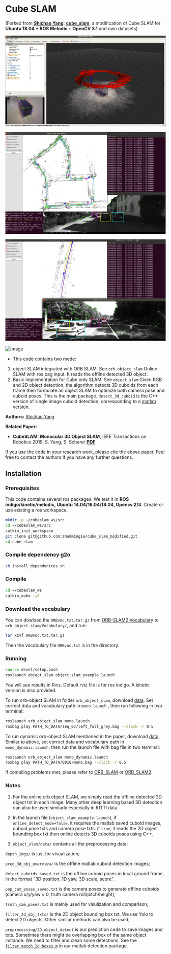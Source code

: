 

# Cube SLAM #
(Forked from [**Shichao Yang**](https://github.com/shichaoy): [**cube_slam**](https://github.com/shichaoy/cube_slam), a modification of Cube SLAM for **Ubuntu 18.04 + ROS Melodic + OpenCV 3.1** and own datasets)

![image](https://github.com/zha0ming1e/cube_slam_modified/blob/main/image/object_slam_example.png)

![image](https://github.com/zha0ming1e/cube_slam_modified/blob/main/image/orb_object_slam_mono.png)

![image](https://github.com/zha0ming1e/cube_slam_modified/blob/main/image/orb_object_slam_mono_dynamic.png)

![image](https://github.com/zha0ming1e/cube_slam_modified/blob/main/image/orb_object_slam_mono_4x.gif)



- This code contains two mode:
1)  object SLAM integrated with ORB SLAM. See ```orb_object_slam```  Online SLAM with ros bag input. It reads the offline detected 3D object.
2) Basic implementation for Cube only SLAM. See ```object_slam``` Given RGB and 2D object detection, the algorithm detects 3D cuboids from each frame then formulate an object SLAM to optimize both camera pose and cuboid poses. This is the main package. ```detect_3d_cuboid``` is the C++ version of single image cuboid detection, corresponding to a [matlab version](https://github.com/shichaoy/matlab_cuboid_detect).

**Authors:** [Shichao Yang](https://shichaoy.github.io./)

**Related Paper:**

* **CubeSLAM: Monocular 3D Object SLAM**, IEEE Transactions on Robotics 2019, S. Yang, S. Scherer  [**PDF**](https://arxiv.org/abs/1806.00557)

If you use the code in your research work, please cite the above paper. Feel free to contact the authors if you have any further questions.



## Installation

### Prerequisites
This code contains several ros packages. We test it in **ROS indigo/kinetic/melodic, Ubuntu 14.04/16.04/18.04, Opencv 2/3**. Create or use existing a ros workspace.
```bash
mkdir -p ~/cubeslam_ws/src
cd ~/cubeslam_ws/src
catkin_init_workspace
git clone git@github.com:zha0ming1e/cube_slam_modified.git
cd cube_slam
```

### Compile dependency g2o
```bash
sh install_dependenices.sh
```


### Compile
```bash
cd ~/cubeslam_ws
catkin_make -j4
```


### Download the vocabulary 
You can dowload the `ORBvoc.txt.tar.gz` from [ORB-SLAM2 Vocabulary](https://github.com/raulmur/ORB_SLAM2/tree/master/Vocabulary) to `orb_object_slam/Vocabulary/`, and run: 
```bash
tar xzvf ORBvoc.txt.tar.gz 
``` 
Then the vocabulary file `ORBvoc.txt` is in the directory. 


### Running 
```bash
source devel/setup.bash
roslaunch object_slam object_slam_example.launch
```
You will see results in Rviz. Default rviz file is for ros indigo. A kinetic version is also provided.

To run orb-object SLAM in folder ```orb_object_slam```, download [data](https://drive.google.com/open?id=1FrBdmYxrrM6XeBe_vIXCuBTfZeCMgApL). Set correct data and vocabulary path in ```mono.launch``` , then run following in two terminal:
``` bash
roslaunch orb_object_slam mono.launch
rosbag play PATH_TO_DATA/seq_07/left_full_gray.bag --clock -r 0.5
```

To run dynamic orb-object SLAM mentioned in the paper, download [data](https://drive.google.com/drive/folders/1T2PmK3Xt5Bq9Z7UhV8FythvramqhOo0a?usp=sharing). Similar to above, set correct data and vocabulary path in ```mono_dynamic.launch```, then run the launch file with bag file in two terminal: 
```bash
roslaunch orb_object_slam mono_dynamic.launch
rosbag play PATH_TO_DATA/0018/mono.bag --clock -r 0.5
```


If compiling problems met, please refer to [ORB_SLAM](https://github.com/raulmur/ORB_SLAM) or [ORB_SLAM2](https://github.com/raulmur/ORB_SLAM2).


### Notes

1. For the online orb object SLAM, we simply read the offline detected 3D object txt in each image. Many other deep learning based 3D detection can also be used similarly especially in KITTI data.

2. In the launch file (```object_slam_example.launch```), if ```online_detect_mode=false```, it requires the matlab saved cuboid images, cuboid pose txts and camera pose txts.  if ```true```, it reads the 2D object bounding box txt then online detects 3D cuboids poses using C++.

3. ```object_slam/data/``` contains all the preprocessing data: 

```depth_imgs/``` is just for visualization; 

```pred_3d_obj_overview/``` is the offline matlab cuboid detection images; 

```detect_cuboids_saved.txt``` is the offline cuboid poses in local ground frame, in the format "3D position, 1D yaw, 3D scale, score". 

```pop_cam_poses_saved.txt``` is the camera poses to generate offline cuboids (camera x/y/yaw = 0, truth camera roll/pitch/height); 

```truth_cam_poses.txt``` is mainly used for visulization and comparison; 

```filter_2d_obj_txts/``` is the 2D object bounding box txt. We use Yolo to detect 2D objects. Other similar methods can also be used; 

```preprocessing/2D_object_detect``` is our prediction code to save images and txts. Sometimes there might be overlapping box of the same object instance. We need to filter and clean some detections. See the [```filter_match_2d_boxes.m```](https://github.com/shichaoy/matlab_cuboid_detect/blob/master/filter_match_2d_boxes.m) in our matlab detection package.

